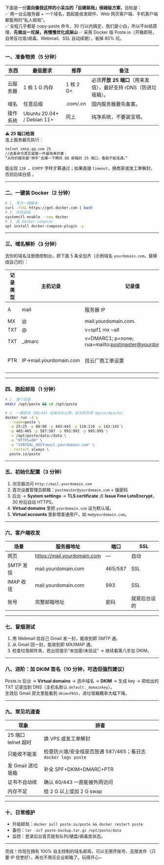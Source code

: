 下面是一份**面向像我这样的小呆瓜的「自建邮局」保姆级方案**，目标是：  
✅ 用一台云服务器 + 一个域名，跑起能收发邮件、Web 网页客户端、手机客户端都能用的“私人邮局”。  
✅ 全程几乎都是 copy-paste 命令，30 行以内搞定，我们是小白，所以不纠结原理，**先做出一坨屎，再慢慢优化成屎山**
✅ 采用 Docker 版 Poste.io（开箱即用，自带反垃圾/病毒、Webmail、SSL 自动续期），省掉 80% 坑。

---

### 一、准备物资（5 分钟）
| 东西 | 最低要求 | 推荐 | 备注 |
|---|---|---|---|
| 云服务器 | 1 核 1 G 内存 | 1 核 2 G+ | 必须**开放 25 端口**（用来发信），最好支持 rDNS（防进垃圾箱）。 |
| 域名 | 任意后缀 | .com/.cn | 国内服务器要先备案。 |
| 操作系统 | Ubuntu 20.04+ / Debian 11+ | 同上 | 纯净系统，不要装宝塔。 |

⚠️ **25 端口检测**  
连上服务器先执行：  
```bash
telnet smtp.qq.com 25 
//这条命令其实就做一件最简单的事：
“从你的服务器‘伸手’去摸一下腾讯 QQ 邮箱的 25 端口，看能不能连通。”
```  
能出现 `220 … ESMTP` 字样才算通过；如果直接 `timeout`，换商家或发工单解封，否则后续白搭 。

---

### 二、一键装 Docker（2 分钟）
```bash
# 1. 官方一键脚本
curl -fsSL https://get.docker.com | bash
# 2. 开机自启
systemctl enable --now docker
# 3. 装 docker-compose
apt install docker-compose-plugin -y
```

---

### 三、域名解析（3 分钟）
去你的域名注册商控制台，把下面 5 条全加齐（示例域名 `yourdomain.com`，替换成自己的）：

| 记录类型 | 主机记录 | 记录值 | 说明 |
|---|---|---|---|
| A | mail | 服务器 IP | Webmail 入口 |
| MX | @ | mail.yourdomain.com. | 10 | 收信路由 |
| TXT | @ | v=spf1 mx ~all | 防伪造 |
| TXT | _dmarc | v=DMARC1; p=none; rua=mailto:postmaster@yourdomain.com | 防伪造 |
| PTR | IP→mail.yourdomain.com | 找云厂商工单设置 | 反解，提高外站送达率 |

---

### 四、跑起邮局（1 分钟）
```bash
# 1. 建个目录
mkdir /opt/poste && cd /opt/poste

# 2. 一键启动（80/443 会被自动占用，如冲突先停 Nginx/Apache）
docker run -d \
  --name=poste \
  -p 25:25 -p 80:80 -p 443:443 -p 110:110 -p 143:143 \
  -p 465:465 -p 587:587 -p 993:993 -p 995:995 \
  -v /opt/poste/data:/data \
  -e "HTTPS=ON" \
  -e "VIRTUAL_HOST=mail.yourdomain.com" \
  --restart always \
  poste.io/poste
```

---

### 五、初始化配置（3 分钟）
1. 浏览器访问 `http://mail.yourdomain.com`  
2. 首次设置管理员邮箱：`postmaster@yourdomain.com` + 强密码  
3. 后台 → **System settings** → **TLS certificate** 点 **Issue Free LetsEncrypt**，30 秒后自动 HTTPS。  
4. **Virtual domains** 里把 `yourdomain.com` 设为默认域。  
5. **Virtual accounts** 里新增普通用户，如 `me@yourdomain.com`。

---

### 六、客户端收发
| 场景 | 服务器地址 | 端口 | SSL |
|---|---|---|---|
| 网页 | https://mail.yourdomain.com | — | 自动 |
| SMTP 发信 | mail.yourdomain.com | 465/587 | SSL |
| IMAP 收信 | mail.yourdomain.com | 993 | SSL |
| 账号 | 完整邮箱地址 | 密码 | 就是后台设的 |

---

### 七、冒烟测试
1. 用 Webmail 给自己 Gmail 发一封，能收到即 SMTP 通。  
2. 从 Gmail 回一封，能收到即 MX/IMAP 通。  
3. 检查垃圾邮件夹，若出现提示“未加密/未验证” → 继续看第八步加 DKIM。

---

### 八、进阶：加 DKIM 签名（10 分钟，可选但强烈建议）
Poste.io 后台 → **Virtual domains** → 选中域名 → **DKIM** → 生成 key → 把给出的 TXT 记录加到 DNS（主机名默认 `default._domainkey`）。  
生效后 Gmail 原文里能看到 `dkim=PASS`，进垃圾箱概率大幅下降。

---

### 九、常见坑速查
| 现象 | 排查 |
|---|---|
| 25 端口 telnet 超时 | 换 VPS 或发工单解封  |
| 只能收不能发 | 检查防火墙/安全组是否放通 587/465；看日志 `docker logs poste` |
| 发 Gmail 进垃圾箱 | 补全 SPF+DKIM+DMARC+PTR  |
| 证书不自动续 | 确认 80/443 一直能被外网访问 |
| 内存不足 | 给 2 G 以上或加 2 G swap  |

---

### 十、日常维护
- 升级邮局：`docker pull poste.io/poste && docker restart poste`  
- 备份：`tar -zcf poste-backup.tar.gz /opt/poste/data`  
- 监控：登录后台首页就有队列/硬盘/病毒库状态。

---

完成！你现在拥有 100% 自主控制的域名邮局，可以无限开账号、无限发件（只要 IP 信誉好），再也不用买企业邮箱了。玩得开心~
